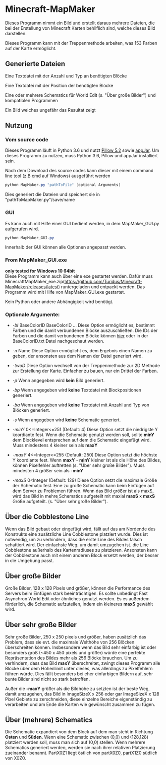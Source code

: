 # Minecraft-MapMaker


Dieses Programm nimmt ein Bild und erstellt daraus mehrere Dateien, die bei der Erstellung von Minecraft Karten behilflich sind, welche dieses Bild darstellen.

Dieses Programm kann mit der Treppenmethode arbeiten, was 153 Farben auf der Karte ermöglicht.

## Generierte Dateien

Eine Textdatei mit der Anzahl und Typ an benötigten Blöcke

Eine Textdatei mit der Position der benötigten Blöcke

Eine oder mehrere Schematics für World Edit (s. "Über große Bilder") und kompatiblen Programmen

Ein Bild welches ungefähr das Resultat zeigt
## Nutzung

### Vom source code
Dieses Programm läuft in Python 3.6 und nutzt [Pillow 5.2](https://pillow.readthedocs.io/en/5.2.x/) sowie
[appJar](http://appjar.info/).
Um dieses Programm zu nutzen, muss Python 3.6, Pillow und appJar installiert sein.

Nach dem Download des source codes kann dieser mit einem command line tool (z.B cmd auf Windows) ausgeführt werden
```powershell
python MapMaker.py "pathToFile" [optional Arguments]
``` 
Dies generiert die Dateien und speichert sie in "pathToMapMaker.py"/save/name


### GUI
Es kann auch mit Hilfe einer GUI bedient werden, in dem MapMaker_GUI.py aufgerufen wird.
```powershell
python MapMaker_GUI.py
``` 
Innerhalb der GUI können alle Optionen angepasst werden.

### From MapMaker_GUI.exe
**only tested for Windows 10 64bit**  
Diese Programm kann auch über eine exe gestartet werden. Dafür muss MinecraftMapMaker_exe.zip(https://github.com/Turidus/Minecraft-MapMaker/releases/latest) runtergeladen und entpackt werden. Das Programm wird mit Hilfe von MapMaker_GUI.exe gestartet.

Kein Python oder andere Abhängigkeit wird benötigt.

### Optionale Argumente:

+ *-bl* BaseColorID BaseColorID ... 
Diese Option ermöglicht es, bestimmt Farben und die damit verbundenen Blöcke auszuschließen.
Die IDs der Farben und die damit verbundenen Blöcke können [hier](https://minecraft.gamepedia.com/Map_item_format) oder in der
BaseColorID.txt Datei nachgeschaut werden.
+ *-n* Name 
Diese Option ermöglicht es, dem Ergebnis einen Namen zu geben, der ansonsten aus dem Namen der Datei generiert wird.
+ *-twoD* 
Diese Option wechselt von der Treppenmethode zur 2D Methode zur Erstellung der Karte. Einfacher zu bauen, nur ein Drittel der Farben.
+ *-p* 
Wenn angegeben wird **kein** Bild generiert.

+ *-bp* 
Wenn angegeben wird **keine** Textdatei mit Blockpositionen generiert.
+ *-ba*
Wenn angegeben wird **keine** Textdatei mit Anzahl und Typ von Blöcken generiert.
+ *-s* 
Wenn angegeben wird **keine** Schematic generiert.
+ *-minY* 0<=Integer<=251 (Default: 4) 
Diese Option setzt die niedrigste Y koordiante fest. Wenn die Schematic genutzt werden soll, sollte **minY** dem Blocklevel
entsprechen auf dem die Schematic eingefügt wird.
Muss mindestens 4 kleiner sein als **maxY**
+ *-maxY* 4<=Integer<=255 (Default: 250)
Diese Option setzt die höchste Y koordiante fest. Wenn **maxY** - **minY** kleiner ist als die Höhe des Bildes, können Pixelfehler
auftretten (s. "Über sehr große Bilder"). Muss mindesten 4 größer sein als **-minY**
+ *-maxS* 0<Integer (Default: 129) 
Diese Option setzt die maximale Größe der Schematic fest. Eine zu große Schematic kann beim Einfügen auf dem Server
zu Problemen führen. Wenn das Bild größer ist als maxS, wird das Bild in mehre Schematics aufgeteilt mit maxial **maxS** x **maxS**
Größe aufgeteilt. (s. "Über sehr große Bilder").

## Über die Cobblestone Line
Wenn das Bild gebaut oder eingefügt wird, fällt auf das am Nordende des Konstrukts eine zusätzliche Line Cobblestone platziert wurde.
Dies ist notwendig, um zu verhindern, dass die erste Line des Bildes falsch schattiert wird.
Der einfachste Weg. um damit umzugehen ist. die Line Cobblestone außerhalb des Kartenradiuses zu platzieren. Ansonsten kann 
der Cobblestone auch mit einem anderen Block ersetzt werden, der besser in die Umgebung passt.

## Über große Bilder
Große Bilder, 128 x 128 Pixels und größer, können die Performance des Servers beim Einfügen stark beeinträchtigen.
Es sollte unbedingt Fast Asynchron World Edit oder ähnliches genutzt werden. Es es außerdem förderlich, die Schematic aufzuteilen,
indem ein kleineres **maxS** gewählt wird.

## Über sehr große Bilder
Sehr große Bilder, 250 x 250 pixels und größer, haben zusätzlich das Problem, dass sie evt. die maximale Welthöhe von 256
Blöcken überschreiten können. Insbesondere wenn das Bild sehr einfarbig ist oder besonders groß (~450 x 450 pixels und größer)
würde eine perfekte Repräsentation des Bildes mehr als 256 Blöcke brauchen. Um zu verhindern, dass das Bild **maxY** überschreitet, zwingt dieses Programm alle Blöcke über dem Höhenlimit unter dieses, was allerdings zu Pixelfehlern führen würde.
Dies fällt besonders bei eher einfarbigen Bildern auf, sehr bunte Bilder sind nicht so stark betroffen.

Außer die **-maxY** größer als die Bildhöhe zu setzten ist der beste Weg, damit umzugehen, das Bild in ImageSizeX x 256 oder gar
ImageSizeX x 128 Pixel Gebiete zu zerschneiden, diese einzelne Bereiche eigenständig zu verarbeiten und am Ende die Karten wie gewünscht
zusammen zu fügen.


## Über (mehrere) Schematics
Die Schematic expandiert von dem Block auf dem man steht in Richtung **Osten** und **Süden**. Wenn eine Schematic zwischen (0,0)
und (128,128) platziert werden soll, muss man sich auf (0,0) stellen. Wenn mehrere Schematics generiert werden, werden sie
nach ihrer relativen Platzierung zueinander benannt. PartX0Z1 liegt östlich von partX0Z0, 
partX1Z0 südlich von X0Z0.

